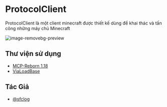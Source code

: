 # ProtocolClient
ProtocolClient là một client minecraft được thiết kế dùng để khai thác và tấn công những máy chủ Minecraft

![image-removebg-preview](https://github.com/sfclog/ProtocolClient/assets/58846067/ada25bc8-df8b-499b-b642-a7eebba96cb1)


## Thư viện sử dụng
 - [MCP-Reborn 1.18](https://github.com/Hexeption/MCP-Reborn)
 - [ViaLoadBase](https://github.com/FlorianMichael/ViaLoadingBase)



## Tác Giả

- [@sfclog](https://www.github.com/sfclog)
